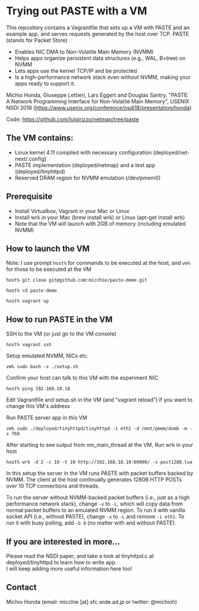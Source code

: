 # Trying out PASTE with a VM

This repository contains a Vagrantfile that sets up a VM with PASTE and an example app, and serves requests generated by the host over TCP.
PASTE (stands for Packet Store)
* Enables NIC DMA to Non-Volatile Main Memory (NVMM)
* Helps apps organize persistent data structures (e.g., WAL, B+tree) on NVMM
* Lets apps use the kernel TCP/IP and be protected
* Is a high-performance network stack even without NVMM, making your apps ready to support it.

Michio Honda, Giuseppe Lettieri, Lars Eggert and Douglas Santry, "PASTE: A Network Programming Interface for Non-Volatile Main Memory", USENIX NSDI 2018 (https://www.usenix.org/conference/nsdi18/presentation/honda) 

Code: https://github.com/luigirizzo/netmap/tree/paste

## The VM contains:
* Linux kernel 4.11 compiled with necessary configuration (deployed/net-next/.config)
* PASTE implementation (deployed/netmap) and a test app (deployed/tinyhttpd)
* Reserved DRAM region for NVMM emulation (/dev/pmem0)

## Prerequisite
* Install Virtualbox, Vagrant in your Mac or Linux
* Install wrk in your Mac (brew install wrk) or Linux (apt-get install wrk)
* Note that the VM will launch with 2GB of memory (including emulated NVMM)

## How to launch the VM
Note: I use prompt `host%` for commands to be executed at the host, and `vm%` for those to be executed at the VM

`host% git clone git@github.com:micchie/paste-demo.git`

`host% cd paste-demo`

`host% vagrant up`

## How to run PASTE in the VM

SSH to the VM (or just go to the VM console)

`host% vagrant ssh`

Setup emulated NVMM, NICs etc.

`vm% sudo bash -x ./setup.sh`

Confirm your host can talk to this VM with the experiment NIC

`host% ping 192.168.18.18`

  Edit Vagrantfile and setup.sh in the VM (and "vagrant reload") if you want to change this VM's address

Run PASTE server app in this VM

`vm% sudo ./deployed/tinyhttpd/tinyhttpd -i eth1 -d /mnt/pmem/dumb -m -x 768`

After starting to see output from nm_main_thread at the VM, Run wrk in your host

`host% wrk -d 2 -c 10 -t 10 http://192.168.18.18:60000/ -s post1280.lua`	

In this setup the server in the VM runs PASTE with packet buffers backed by
NVMM.
The client at the host continually generates 1280B HTTP POSTs over 10 TCP
connections and threads.

To run the server without NVMM-backed packet buffers (i.e., just as a high
performance network stack), change `-x` to `-L`, which will copy data from
normal packet buffers to an emulated NVMM region.
To run it with vanilla socket API (i.e., without PASTE), change `-x` to `-L` and
remove `-i eth1`.  To run it with busy polling, add `-b 0` (no matter with and
without PASTE).

## If you are interested in more...
Please read the NSDI paper, and take a look at tinyhttpd.c at
deployed/tinyhttpd to learn how to write app.  
I will keep adding more useful information here too!

## Contact
Michio Honda (email: micchie [at] sfc.wide.ad.jp or twitter: @michioh)
